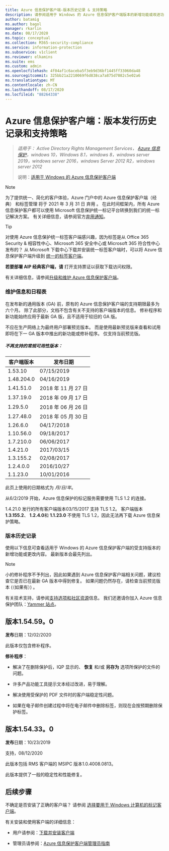 ```yaml
---
title: Azure 信息保护客户端-版本历史记录 & 支持策略
description: 请参阅适用于 Windows 的 Azure 信息保护客户端版本的新增功能或改进功能，并了解支持的生命周期策略。
author: batamig
ms.author: bagol
manager: rkarlin
ms.date: 08/17/2020
ms.topic: conceptual
ms.collection: M365-security-compliance
ms.service: information-protection
ms.subservice: v1client
ms.reviewer: elkamins
ms.suite: ems
ms.custom: admin
ms.openlocfilehash: 4f04af1c6aceba5f3eb9d36bf1445ff33060da48
ms.sourcegitcommit: 325bb21a2210069f6d838ca7a875d7082c5e02a6
ms.translationtype: MT
ms.contentlocale: zh-CN
ms.lasthandoff: 08/17/2020
ms.locfileid: "88264338"
---
```

# <a name="azure-information-protection-client-version-release-history-and-support-policy"></a>Azure 信息保护客户端：版本发行历史记录和支持策略


>*适用于： Active Directory Rights Management Services， [Azure 信息保护](https://azure.microsoft.com/pricing/details/information-protection)，windows 10，Windows 8.1，windows 8，windows server 2019，windows server 2016，windows Server 2012 R2，windows server 2012*
>
> 说明：[适用于 Windows 的 Azure 信息保护客户端](../faqs.md#whats-the-difference-between-the-azure-information-protection-classic-and-unified-labeling-clients)

>[!NOTE] 
> 为了提供统一、简化的客户体验，Azure 门户中的 Azure 信息保护客户端（经典）  和标签管理  将于 2021 年 3 月 31 日  弃用  。 在此时间框架内，所有 Azure 信息保护客户都可以使用 Microsoft 信息保护统一标记平台转换到我们的统一标记解决方案。 有关详细信息，请参阅官方[弃用通知](https://aka.ms/aipclassicsunset)。

<!--
After a short delay of typically a couple of weeks, the latest general availability version is also included in the Microsoft Update Catalog with a product name of **Microsoft Azure Information Protection** > **Microsoft Azure Information Protection Client**, and the classification of **Updates**. This inclusion in the catalog means that you can upgrade the client by using WSUS or Configuration Manager, or other software deployment mechanisms that use Microsoft Update.
-->

> [!TIP]
> 对使用 Azure 信息保护统一标签客户端感兴趣，因为标签是从 Office 365 Security & 相容性中心、Microsoft 365 安全中心或 Microsoft 365 符合性中心发布的？ 从 Microsoft 下载中心下载并安装统一标签客户端时，可以将 Azure 信息保护客户端升级到 [统一的标签客户端](unifiedlabelingclient-version-release-history.md)。

**若要部署 AIP 经典客户端，请** 打开支持票证以获取下载访问权限。

有关详细信息，请参阅[升级和维护 Azure 信息保护客户端](client-admin-guide.md#upgrading-and-maintaining-the-azure-information-protection-client)。

### <a name="servicing-information-and-timelines"></a>维护信息和日程表

在发布新的通用版本 (GA) 前，原有的 Azure 信息保护客户端的支持期限最多为六个月。 除了此部分，文档不包含有关不支持的客户端版本的信息。 修补程序和新功能始终应用于最新 GA 版，且不适用于较旧的 GA 版。

不应在生产网络上为最终用户部署预览版本。 而是使用最新预览版来查看和试用即将在下一 GA 版本中推出的新功能或修补程序。 仅支持当前预览版。

##### <a name="general-availability-versions-that-are-no-longer-supported"></a>不再支持的常规可用性版本：

|客户端版本|发布日期|
|--------------|-------------|
|1.53.10|07/15/2019|
|1.48.204.0|04/16/2019|
|1.41.51.0|2018 年 11 月 27 日|
|1.37.19.0|2018 年 09 月 17 日|
|1.29.5.0|2018 年 06 月 26 日|
|1.27.48.0|2018 年 05 月 30 日|
|1.26.6.0|04/17/2018|
|1.10.56.0|09/18/2017|
|1.7.210.0|06/06/2017|
|1.4.21.0|2017/03/15|
|1.3.155.2|02/08/2017|
|1.2.4.0.0|2016/10/27|
|1.1.23.0|10/01/2016|

此页上使用的日期格式为 *月/日/年*。

从6/2/2019 开始，Azure 信息保护的标记服务需要使用 TLS 1.2 的连接。

1.4.21.0 发行的所有客户端版本03/15/2017 支持 TLS 1.2。 客户端版本 **1.3.155.2**、 **1.2.4.0**和 **1.1.23.0** 不使用 TLS 1.2，因此无法再下载 Azure 信息保护策略。

### <a name="release-history"></a>版本历史记录

使用以下信息可查看适用于 Windows 的 Azure 信息保护客户端的受支持版本的新增功能或更改内容。 最新版本会最先列出。

> [!NOTE]
> 小的修补程序不予列出，因此如果遇到 Azure 信息保护客户端相关问题，建议检查它是否已在最新 GA 版本中得到修复。 如果问题仍然存在，请检查当前预览版本 (（如果有）) 。
>  
> 有关技术支持，请参阅[支持选项和社区资源](../information-support.md#support-options-and-community-resources)信息。 我们还邀请你加入 Azure 信息保护团队：[Yammer 站点](https://www.yammer.com/askipteam/)。

## <a name="version-154590"></a>版本1.54.59。0

**发布**日期：12/02/2020

此版本仅包含修补程序。 

**修补程序**：

- 解决了在删除保护后，IQP 显示的、 **恢复** 和/或 **另存为** 选项所保护的文件的问题。 

- 许多产品功能工具提示文本经过改进，易于理解。 

- 解决使用受保护的 PDF 文件时的客户端稳定性问题。 

- 如果在电子邮件创建过程中将在电子邮件中删除标签，则现在会按预期删除保护标签。 

## <a name="version-154330"></a>版本1.54.33。0

**发布**日期：10/23/2019

支持，08/12/2020

此版本包括 RMS 客户端的 MSIPC 版本1.0.4008.0813。

此版本提供了一般的稳定性和性能修复。

## <a name="next-steps"></a>后续步骤

不确定是否安装了正确的客户端？  请参阅 [选择要用于 Windows 计算机的标记客户端](use-client.md#choose-which-labeling-client-to-use-for-windows-computers)。

有关安装和使用客户端的详细信息： 

- 用户请参阅：[下载并安装客户端](install-client-app.md)

- 管理员请参阅：[Azure 信息保护客户端管理员指南](client-admin-guide.md)
